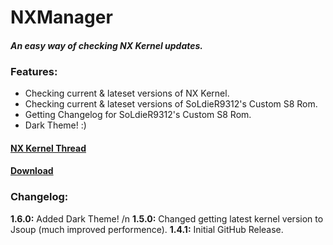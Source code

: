 # NXManager
#### *An easy way of checking NX Kernel updates.*

### Features:
 - Checking current & lateset versions of NX Kernel.
 - Checking current & lateset versions of SoLdieR9312's Custom S8 Rom.
 - Getting Changelog for SoLdieR9312's Custom S8 Rom.
 - Dark Theme! :)
 
 #### [NX Kernel Thread](https://bit.ly/2NRIyuy)
 
 #### [Download](https://drive.google.com/uc?export=download&id=1pfXlL37naDS9vOwhDN40yhYbsr14rJtv)
 
 
 ### Changelog:
 **1.6.0:** Added Dark Theme! /n
 **1.5.0:** Changed getting latest kernel version to Jsoup (much improved performence).
 **1.4.1:** Initial GitHub Release.
